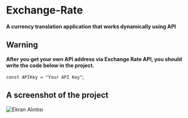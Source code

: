 # Exchange-Rate

**A currency translation application that works dynamically using API**

## Warning 

**After you get your own API address via Exchange Rate API, you should write the code below in the project.**

`const APIKey = "Your API Key"`;

## A screenshot of the project

![Ekran Alıntısı](https://github.com/Kaantk/Exchange-Rate/assets/96573996/ddcd63de-5956-40a3-a862-3fc33d1e440f)
